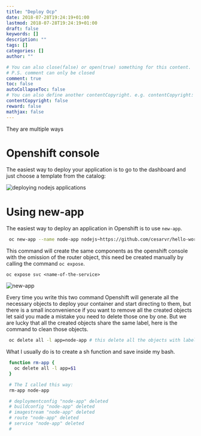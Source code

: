 ```yaml
---
title: "Deploy Ocp"
date: 2018-07-28T19:24:19+01:00
lastmod: 2018-07-28T19:24:19+01:00
draft: false
keywords: []
description: ""
tags: []
categories: []
author: ""

# You can also close(false) or open(true) something for this content.
# P.S. comment can only be closed
comment: true
toc: false
autoCollapseToc: false
# You can also define another contentCopyright. e.g. contentCopyright: "This is another copyright."
contentCopyright: false
reward: false
mathjax: false
---
```


<!--more-->

They are multiple ways 



# Openshift console

The easiest way to deploy your application is to go to the dashboard and just choose a template from the catalog: 

![deploying nodejs applications](https://github.com/cesarvr/Openshift/raw/master/assets/new-app-nodejs.gif?raw=true)


# Using new-app  

The easiest way to deploy an application in Openshift is to use ```new-app```.

```sh
 oc new-app --name node-app nodejs~https://github.com/cesarvr/hello-world-nodejs
```

This command will create the same components as the openshift console with the omission of the router object, this need be created manually by calling the command ```oc expose```.    

```
oc expose svc <name-of-the-service>
```

![new-app](https://github.com/cesarvr/hugo-blog/blob/master/static/static/ocp-deploy/ocp-deploy.gif?raw=true)


Every time you write this two command Openshift will generate all the necessary objects to deploy your container and start directing to them, but there is a small inconvenience if you want to remove all the created objects let said you made a mistake you need to delete those one by one. But we are lucky that all the created objects share the same label, here is the command to clean those objects.    

```sh
 oc delete all -l app=node-app # this delete all the objects with label node-app
```

What I usually do is to create a sh function and save inside my bash.    

```sh
 function rm-app {
   oc delete all -l app=$1
 }

 # The I called this way: 
 rm-app node-app

 # deploymentconfig "node-app" deleted
 # buildconfig "node-app" deleted
 # imagestream "node-app" deleted
 # route "node-app" deleted
 # service "node-app" deleted
 #
```





   















